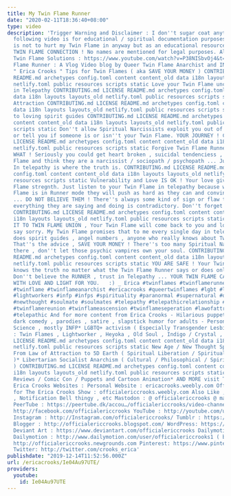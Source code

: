 ```yaml
---
title: My Twin Flame Runner
date: "2020-02-11T18:36:40+08:00"
type: video
description: 'Trigger Warning and Disclaimer : I don''t sugar coat anything ! The
  following video is for educational / spiritual documentation purposes only. This
  is not to hurt my Twin Flame in anyway but as an educational resource inside A REAL
  TWIN FLAME CONNECTION ! No names are mentioned for legal purposes. Also check out
  Twin Flame Solutions : https://www.youtube.com/watch?v=P38NISbvOj4&t=2s My Twin
  Flame Runner : A Vlog Video blog by Queer Twin Flame Anarchist and INFP lightworker
  " Erica Crooks " Tips for Twin Flames ( aka SAVE YOUR MONEY ) CONTRIBUTING.md LICENSE
  README.md archetypes config.toml content content_old data i18n layouts layouts_old
  netlify.toml public resources scripts static Love your Twin Flame unconditionally
  in Telepathy CONTRIBUTING.md LICENSE README.md archetypes config.toml content content_old
  data i18n layouts layouts_old netlify.toml public resources scripts static Law of
  Attraction CONTRIBUTING.md LICENSE README.md archetypes config.toml content content_old
  data i18n layouts layouts_old netlify.toml public resources scripts static Listen
  to loving spirit guides CONTRIBUTING.md LICENSE README.md archetypes config.toml
  content content_old data i18n layouts layouts_old netlify.toml public resources
  scripts static Don''t allow Spiritual Narcissists exploit you out of your money
  or tell you if someone is or isn''t your Twin Flame. YOUR JOURNEY ! CONTRIBUTING.md
  LICENSE README.md archetypes config.toml content content_old data i18n layouts layouts_old
  netlify.toml public resources scripts static Forgive Twin Flame Runners NO MATTER
  WHAT ! Seriously you could get heart broken , suicidal tendenciess , HATE your Twin
  Flame and think they are a narcissist / sociopath / psychopath ... Just know that
  In telepathy is where the truth is. CONTRIBUTING.md LICENSE README.md archetypes
  config.toml content content_old data i18n layouts layouts_old netlify.toml public
  resources scripts static Vulnerability and Love IS OK ! Your love gives your Twin
  Flame stregnth. Just listen to your Twin Flame in telepathy because when in Twin
  Flame is in Runner mode they will push as hard as they can and convince you otherwise
  ... DO NOT BELIEVE THEM ! There''s always some kind of sign or flaw that proves
  everything they are saying and doing is contradictory. Don''t forget your history.
  CONTRIBUTING.md LICENSE README.md archetypes config.toml content content_old data
  i18n layouts layouts_old netlify.toml public resources scripts static YOU WILL MAKE
  IT TO TWIN FLAME UNION , Your Twin Flame will come back to you and love you and
  say sorry. My Twin Flame promises that to me every single day in telepathy and so
  does spirit guides , angel numbers , anyone who really knows about Twin Flames.
  That''s the advice , SAVE YOUR MONEY ! There''s too many Spiritual Narcissists out
  there , don''t let those psychic vampires own your soul. CONTRIBUTING.md LICENSE
  README.md archetypes config.toml content content_old data i18n layouts layouts_old
  netlify.toml public resources scripts static YOU ARE SAFE ! Your Twin Flame in Telepathy
  knows the truth no matter what the Twin Flame Runner says or does online or offline.
  Don''t believe the RUNNER , trust in Telepathy ... YOUR TWIN FLAME CALM AND FILLED
  WITH LOVE AND LIGHT FOR YOU. ￼ :) _ Erica #twinflames #twinflamerunner #twinflamerunning
  #twinflame #twinflameanarchist #ericacrooks #queertwinflames #lgbt #lgbtq #lightworker
  #lightworkers #infp #infps #spirituality #paranormal #supernatural #occult #newage
  #newthought #soulmate #soulmates #telepathy #telepathicrelationship #twinflameunion
  #twinflamereunion #twinflameascension #twinflameseperation #lawofattraction #spiritguides
  #telepathic And for more content from Erica Crooks - Hilarious puppet and cartoon
  dark comedy , parodies , satire , slapstick humor for adults - Personality Type
  Science , mostly INFP* LGBTQ+ activism ( Especially Transgender Lesbians )* Empath
  : Twin Flames , Lightworker , Heyoka , Old Soul , Indigo / Crystal , Starseeds CONTRIBUTING.md
  LICENSE README.md archetypes config.toml content content_old data i18n layouts layouts_old
  netlify.toml public resources scripts static New Age / New Thought Spirituality
  From Law of Attraction to 5D Earth ( Spiritual Liberation / Spiritual Anarchism
  )* Libertarian Socialist Anarchism ( Cultural / Philosophical / Spiritual / Pacifism
  ) CONTRIBUTING.md LICENSE README.md archetypes config.toml content content_old data
  i18n layouts layouts_old netlify.toml public resources scripts static Pop Culture
  Reviews / Comic Con / Puppets and Cartoon Animation* AND MORE visit The Official
  Erica Crooks Websites : Personal Website : ericacrooks.weebly.com Official Website
  for The Erica Crooks Show : officialericcrooks.weebly.com Also Like , Subscribe
  , Notification Bell thingy , etc Mastodon : @ officialericcrooks @ mastodon.social
  PeerTube : https://peertube.dk/accou…/officialericcrooks/video-channels Facebook:
  http://facebook.com/officialericcrooks YouTube : http://youtube.com/user/officialericcrooks
  Instagram : http://Instagram.com/officialericcrooks/ Tumblr : https://officialericcrooks.tumblr.com/
  Blogger : http://officialericcrooks.blogspot.com/ WordPress: https://officialericcrooks.wordpress.com
  Deviant Art : https://www.deviantart.com/officialericcrooks Dailymotion : http://www.dailymotion.com/user/officialericcrooks
  Dailymotion : http://www.dailymotion.com/user/officialericcrooks1 ( backup ) Newgrounds:
  http://officialericcrooks.newgrounds.com Pinterest: https://www.pinterest.com/officialec1/
  Twitter: http://twitter.com/crooks_erica'
publishdate: "2019-12-14T11:52:56.000Z"
url: /ericacrooks/Ie04Au97UTE/
providers:
  youtube:
    id: Ie04Au97UTE
---
```

